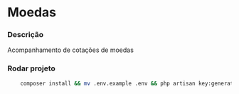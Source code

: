 # Moedas

### Descrição
Acompanhamento de cotações de moedas

### Rodar projeto

```bash 
    composer install && mv .env.example .env && php artisan key:generate && vendor/bin/sail up
```